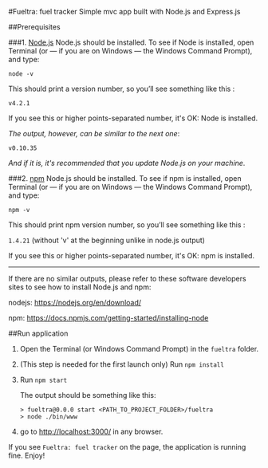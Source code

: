 #Fueltra: fuel tracker
Simple mvc app built with Node.js and Express.js

##Prerequisites

###1. [Node.js][nodejs]
Node.js should be installed.
To see if Node is installed, open Terminal (or  — if you are on Windows — the Windows Command Prompt), and type:

`node -v`

This should print a version number, so you’ll see something like this :

`v4.2.1`

If you see this or higher points-separated number, it's OK: Node is installed.

_The output, however, can be similar to the next one_:

`v0.10.35`

_And if it is, it's recommended that you update Node.js on your machine_. 

###2. [npm][]
Node.js should be installed.
To see if npm is installed, open Terminal (or  — if you are on Windows — the Windows Command Prompt), and type:

`npm -v`

This should print npm version number, so you’ll see something like this :

`1.4.21` (without 'v' at the beginning unlike in node.js output)

If you see this or higher points-separated number, it's OK: npm is installed.

---
If there are no similar outputs, please refer to these software developers sites to see how to install Node.js and npm:

nodejs: https://nodejs.org/en/download/

npm: https://docs.npmjs.com/getting-started/installing-node

##Run application

1. Open the Terminal (or Windows Command Prompt) in the `fueltra` folder.

1. (This step is needed for the first launch only) Run `npm install`

2. Run `npm start`

    The output should be something like this:

    ```
    > fueltra@0.0.0 start <PATH_TO_PROJECT_FOLDER>/fueltra
    > node ./bin/www
    ```
3. go to [http://localhost:3000/](http://localhost:3000/) in any browser.

If you see `Fueltra: fuel tracker` on the page, the application is running fine. Enjoy!

[nodejs]: https://nodejs.org/en/
[npm]: https://www.npmjs.com/
